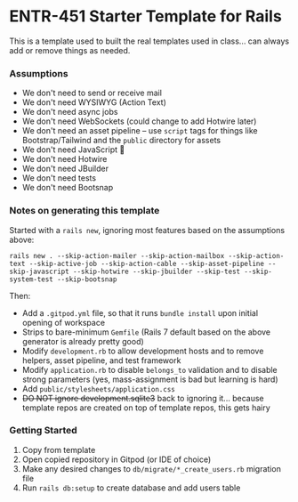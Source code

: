 # ENTR-451 Starter Template for Rails

This is a template used to built the real templates used in class... can always add or remove things as needed.

### Assumptions

- We don't need to send or receive mail
- We don't need WYSIWYG (Action Text)
- We don't need async jobs
- We don't need WebSockets (could change to add Hotwire later)
- We don't need an asset pipeline – use `script` tags for things like Bootstrap/Tailwind and the `public` directory for assets
- We don't need JavaScript 🤘
- We don't need Hotwire
- We don't need JBuilder
- We don't need tests
- We don't need Bootsnap

### Notes on generating this template

Started with a `rails new`, ignoring most features based on the assumptions above:

```
rails new . --skip-action-mailer --skip-action-mailbox --skip-action-text --skip-active-job --skip-action-cable --skip-asset-pipeline --skip-javascript --skip-hotwire --skip-jbuilder --skip-test --skip-system-test --skip-bootsnap
```

Then:

- Add a `.gitpod.yml` file, so that it runs `bundle install` upon initial opening of workspace
- Strips to bare-minimum `Gemfile` (Rails 7 default based on the above generator is already pretty good)
- Modify `development.rb` to allow development hosts and to remove helpers, asset pipeline, and test framework
- Modify `application.rb` to disable `belongs_to` validation and to disable strong parameters (yes, mass-assignment is bad but learning is hard)
- Add `public/stylesheets/application.css`
- ~~DO NOT ignore development.sqlite3~~ back to ignoring it... because template repos are created on top of template repos, this gets hairy

### Getting Started

1. Copy from template
2. Open copied repository in Gitpod (or IDE of choice)
3. Make any desired changes to `db/migrate/*_create_users.rb` migration file
4. Run `rails db:setup` to create database and add users table